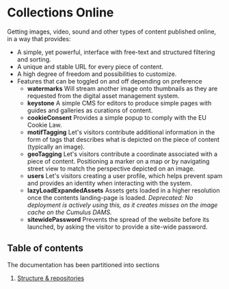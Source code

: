 # Collections Online

Getting images, video, sound and other types of content published online, in a
way that provides:

- A simple, yet powerful, interface with free-text and structured filtering and
  sorting.
- A unique and stable URL for every piece of content.
- A high degree of freedom and possibilities to customize.
- Features that can be toggled on and off depending on preference
  - **watermarks**
    Will stream another image onto thumbnails as they are requested from the
    digital asset management system.
  - **keystone**
    A simple CMS for editors to produce simple pages with guides and galleries
    as curations of content.
  - **cookieConsent**
    Provides a simple popup to comply with the EU Cookie Law.
  - **motifTagging**
    Let's visitors contribute additional information in the form of tags that
    describes what is depicted on the piece of content (typically an image).
  - **geoTagging** Let's visitors contribute a coordinate associated with a
    piece of content. Positioning a marker on a map or by navigating street
    view to match the perspective depicted on an image.
  - **users**
    Let's visitors creating a user profile, which helps prevent spam and
    provides an identity when interacting with the system.
  - **lazyLoadExpandedAssets**
    Assets gets loaded in a higher resolution once the contents landing-page is
    loaded. *Deprecated: No deployment is actively using this, as it creates misses on the image cache on the Cumulus DAMS.*
  - **sitewidePassword**
    Prevents the spread of the website before its launched, by asking the
    visitor to provide a site-wide password.

## Table of contents

The documentation has been partitioned into sections

1. [Structure & repositories](./STRUCTURE.md)
